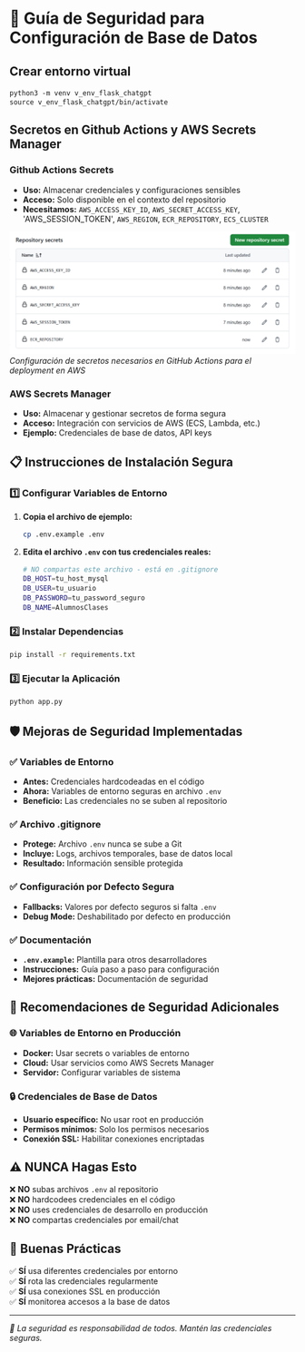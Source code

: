 # 🔐 Guía de Seguridad para Configuración de Base de Datos

## Crear entorno virtual

    python3 -m venv v_env_flask_chatgpt
    source v_env_flask_chatgpt/bin/activate


## Secretos en Github Actions y AWS Secrets Manager

### Github Actions Secrets
- **Uso:** Almacenar credenciales y configuraciones sensibles
- **Acceso:** Solo disponible en el contexto del repositorio
- **Necesitamos:** `AWS_ACCESS_KEY_ID`, `AWS_SECRET_ACCESS_KEY`, 'AWS_SESSION_TOKEN', `AWS_REGION`, `ECR_REPOSITORY`, `ECS_CLUSTER`

![Configuración de GitHub Secrets](imagenes/GitHubSecretos.PNG)
*Configuración de secretos necesarios en GitHub Actions para el deployment en AWS*



### AWS Secrets Manager
- **Uso:** Almacenar y gestionar secretos de forma segura
- **Acceso:** Integración con servicios de AWS (ECS, Lambda, etc.)
- **Ejemplo:** Credenciales de base de datos, API keys

## 📋 Instrucciones de Instalación Segura

### 1️⃣ Configurar Variables de Entorno


1. **Copia el archivo de ejemplo:**
   ```bash
   cp .env.example .env
   ```

2. **Edita el archivo `.env` con tus credenciales reales:**
   ```bash
   # NO compartas este archivo - está en .gitignore
   DB_HOST=tu_host_mysql
   DB_USER=tu_usuario
   DB_PASSWORD=tu_password_seguro
   DB_NAME=AlumnosClases
   ```

### 2️⃣ Instalar Dependencias

```bash
pip install -r requirements.txt
```

### 3️⃣ Ejecutar la Aplicación

```bash
python app.py
```

## 🛡️ Mejoras de Seguridad Implementadas

### ✅ Variables de Entorno
- **Antes:** Credenciales hardcodeadas en el código
- **Ahora:** Variables de entorno seguras en archivo `.env`
- **Beneficio:** Las credenciales no se suben al repositorio

### ✅ Archivo .gitignore
- **Protege:** Archivo `.env` nunca se sube a Git
- **Incluye:** Logs, archivos temporales, base de datos local
- **Resultado:** Información sensible protegida

### ✅ Configuración por Defecto Segura
- **Fallbacks:** Valores por defecto seguros si falta `.env`
- **Debug Mode:** Deshabilitado por defecto en producción

### ✅ Documentación
- **`.env.example`:** Plantilla para otros desarrolladores
- **Instrucciones:** Guía paso a paso para configuración
- **Mejores prácticas:** Documentación de seguridad

## 🚨 Recomendaciones de Seguridad Adicionales

### 🌐 Variables de Entorno en Producción
- **Docker:** Usar secrets o variables de entorno
- **Cloud:** Usar servicios como AWS Secrets Manager
- **Servidor:** Configurar variables de sistema

### 🔒 Credenciales de Base de Datos
- **Usuario específico:** No usar root en producción
- **Permisos mínimos:** Solo los permisos necesarios
- **Conexión SSL:** Habilitar conexiones encriptadas

## ⚠️ NUNCA Hagas Esto

❌ **NO** subas archivos `.env` al repositorio  
❌ **NO** hardcodees credenciales en el código  
❌ **NO** uses credenciales de desarrollo en producción  
❌ **NO** compartas credenciales por email/chat  

## 🎯 Buenas Prácticas

✅ **SÍ** usa diferentes credenciales por entorno  
✅ **SÍ** rota las credenciales regularmente  
✅ **SÍ** usa conexiones SSL en producción  
✅ **SÍ** monitorea accesos a la base de datos  

---
*🔐 La seguridad es responsabilidad de todos. Mantén las credenciales seguras.*